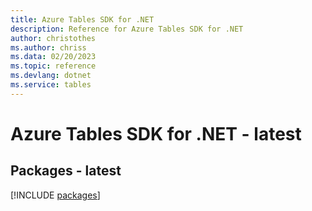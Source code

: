 ```yaml
---
title: Azure Tables SDK for .NET
description: Reference for Azure Tables SDK for .NET
author: christothes
ms.author: chriss
ms.data: 02/20/2023
ms.topic: reference
ms.devlang: dotnet
ms.service: tables
---
```

# Azure Tables SDK for .NET - latest
## Packages - latest
[!INCLUDE [packages](tables-index.md)]